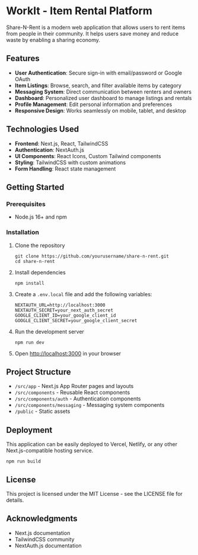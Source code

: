 # WorkIt - Item Rental Platform

Share-N-Rent is a modern web application that allows users to rent items from people in their community. It helps users save money and reduce waste by enabling a sharing economy.

## Features

- **User Authentication**: Secure sign-in with email/password or Google OAuth
- **Item Listings**: Browse, search, and filter available items by category
- **Messaging System**: Direct communication between renters and owners
- **Dashboard**: Personalized user dashboard to manage listings and rentals
- **Profile Management**: Edit personal information and preferences
- **Responsive Design**: Works seamlessly on mobile, tablet, and desktop

## Technologies Used

- **Frontend**: Next.js, React, TailwindCSS
- **Authentication**: NextAuth.js
- **UI Components**: React Icons, Custom Tailwind components
- **Styling**: TailwindCSS with custom animations
- **Form Handling**: React state management

## Getting Started

### Prerequisites

- Node.js 16+ and npm

### Installation

1. Clone the repository
   ```
   git clone https://github.com/yourusername/share-n-rent.git
   cd share-n-rent
   ```

2. Install dependencies
   ```
   npm install
   ```

3. Create a `.env.local` file and add the following variables:
   ```
   NEXTAUTH_URL=http://localhost:3000
   NEXTAUTH_SECRET=your_next_auth_secret
   GOOGLE_CLIENT_ID=your_google_client_id
   GOOGLE_CLIENT_SECRET=your_google_client_secret
   ```

4. Run the development server
   ```
   npm run dev
   ```

5. Open [http://localhost:3000](http://localhost:3000) in your browser

## Project Structure

- `/src/app` - Next.js App Router pages and layouts
- `/src/components` - Reusable React components
- `/src/components/auth` - Authentication components
- `/src/components/messaging` - Messaging system components
- `/public` - Static assets

## Deployment

This application can be easily deployed to Vercel, Netlify, or any other Next.js-compatible hosting service.

```
npm run build
```

## License

This project is licensed under the MIT License - see the LICENSE file for details.

## Acknowledgments

- Next.js documentation
- TailwindCSS community
- NextAuth.js documentation
